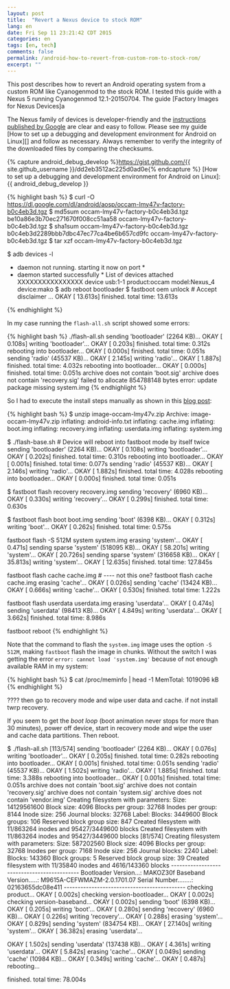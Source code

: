 ```yaml
---
layout: post
title:  "Revert a Nexus device to stock ROM"
lang: en
date: Fri Sep 11 23:21:42 CDT 2015
categories: en
tags: [en, tech]
comments: false
permalink: /android-how-to-revert-from-custom-rom-to-stock-rom/
excerpt: ""
---
```


This post describes how to revert an Android operating system from a custom ROM
like Cyanogenmod to the stock ROM. I tested this guide with a Nexus 5 running
Cyanogenmod 12.1-20150704. The guide [Factory Images for Nexus Devices]a

The Nexus family of devices is developer-friendly and the [instructions
published by Google](https://developers.google.com/android/nexus/images) are
clear and easy to follow. Please see my guide [How to set up a debugging and
development environment for Android on Linux][] and follow as necessary.
Always remember to verify the integrity of the downloaded files by comparing
the checksums.

{% capture android_debug_develop %}https://gist.github.com/{{ site.github_username }}/dd2eb3512ac225d0ad0e{% endcapture %}
[How to set up a debugging and development environment for Android on Linux]: {{ android_debug_develop }}

{% highlight bash %}
$ curl -O https://dl.google.com/dl/android/aosp/occam-lmy47v-factory-b0c4eb3d.tgz
$ md5sum occam-lmy47v-factory-b0c4eb3d.tgz
be10a86e3b70ec271670f008cc51aa58  occam-lmy47v-factory-b0c4eb3d.tgz
$ sha1sum occam-lmy47v-factory-b0c4eb3d.tgz
b0c4eb3d2289bbb7dbc47ec77ca4be6b657cd9fc  occam-lmy47v-factory-b0c4eb3d.tgz
$ tar xzf occam-lmy47v-factory-b0c4eb3d.tgz

$ adb devices -l
* daemon not running. starting it now on port <portnumber> *
* daemon started successfully *
List of devices attached
XXXXXXXXXXXXXXXX       device usb:1-1 product:occam model:Nexus_4 device:mako
$ adb reboot bootloader
$ fastboot oem unlock # Accept disclaimer
...
OKAY [ 13.613s]
finished. total time: 13.613s

{% endhighlight %}

In my case running the `flash-all.sh` script showed some errors:

{% highlight bash %}
./flash-all.sh
sending 'bootloader' (2264 KB)...
OKAY [  0.108s]
writing 'bootloader'...
OKAY [  0.203s]
finished. total time: 0.312s
rebooting into bootloader...
OKAY [  0.000s]
finished. total time: 0.051s
sending 'radio' (45537 KB)...
OKAY [  2.145s]
writing 'radio'...
OKAY [  1.887s]
finished. total time: 4.032s
rebooting into bootloader...
OKAY [  0.000s]
finished. total time: 0.051s
archive does not contain 'boot.sig'
archive does not contain 'recovery.sig'
failed to allocate 854788148 bytes
error: update package missing system.img
{% endhighlight %}

So I had to execute the install steps manually as shown in this [blog
post](https://wolfpaulus.com/jounal/android-journal/android-5-1-nexus-6/):


{% highlight bash %}
$ unzip image-occam-lmy47v.zip
Archive:  image-occam-lmy47v.zip
inflating: android-info.txt
inflating: cache.img
inflating: boot.img
inflating: recovery.img
inflating: userdata.img
inflating: system.img

$ ./flash-base.sh # Device will reboot into fastboot mode by itself twice
sending 'bootloader' (2264 KB)...
OKAY [  0.108s]
writing 'bootloader'...
OKAY [  0.202s]
finished. total time: 0.310s
rebooting into bootloader...
OKAY [  0.001s]
finished. total time: 0.077s
sending 'radio' (45537 KB)...
OKAY [  2.146s]
writing 'radio'...
OKAY [  1.882s]
finished. total time: 4.028s
rebooting into bootloader...
OKAY [  0.000s]
finished. total time: 0.051s

$ fastboot flash recovery recovery.img
sending 'recovery' (6960 KB)...
OKAY [  0.330s]
writing 'recovery'...
OKAY [  0.299s]
finished. total time: 0.630s

$ fastboot flash boot boot.img
sending 'boot' (6398 KB)...
OKAY [  0.312s]
writing 'boot'...
OKAY [  0.262s]
finished. total time: 0.575s

fastboot flash -S 512M system system.img
erasing 'system'...
OKAY [  0.471s]
sending sparse 'system' (518095 KB)...
OKAY [ 58.201s]
writing 'system'...
OKAY [ 20.726s]
sending sparse 'system' (316658 KB)...
OKAY [ 35.813s]
writing 'system'...
OKAY [ 12.635s]
finished. total time: 127.845s

fastboot flash cache cache.img # ---- not this one?
fastboot flash cache cache.img
erasing 'cache'...
OKAY [  0.026s]
sending 'cache' (13424 KB)...
OKAY [  0.666s]
writing 'cache'...
OKAY [  0.530s]
finished. total time: 1.222s

fastboot flash userdata userdata.img
erasing 'userdata'...
OKAY [  0.474s]
sending 'userdata' (98413 KB)...
OKAY [  4.849s]
writing 'userdata'...
OKAY [  3.662s]
finished. total time: 8.986s


fastboot reboot
{% endhighlight %}

Note that the command to flash the `system.img` image uses the option `-S
512M`, making `fastboot` flash the image in chunks. Without the switch I was
getting the error `error: cannot load 'system.img'` because of not enough
available RAM in my system:

{% highlight bash %}
$ cat /proc/meminfo | head -1
MemTotal:        1019096 kB
{% endhighlight %}

????  then go to recovery mode and wipe user data and cache.  if not install
twrp recovery.

If you seem to get the *boot loop* (boot animation never stops for more than 30
minutes), power off device, start in recovery mode and wipe the user and cache
data partitions. Then reboot.

$ ./flash-all.sh
[113/574]
sending 'bootloader' (2264 KB)...
OKAY [  0.076s]
writing 'bootloader'...
OKAY [  0.205s]
finished. total time: 0.282s
rebooting into bootloader...
OKAY [  0.001s]
finished. total time: 0.051s
sending 'radio' (45537 KB)...
OKAY [  1.502s]
writing 'radio'...
OKAY [  1.885s]
finished. total time: 3.388s
rebooting into bootloader...
OKAY [  0.001s]
finished. total time: 0.051s
archive does not contain 'boot.sig'
archive does not contain 'recovery.sig'
archive does not contain 'system.sig'
archive does not contain 'vendor.img'
Creating filesystem with parameters:
    Size: 14129561600
        Block size: 4096
            Blocks per group: 32768
                Inodes per group: 8144
                    Inode size: 256
                        Journal blocks: 32768
                            Label:
                                Blocks: 3449600
                                    Block groups: 106
                                        Reserved block group size: 847
                                        Created filesystem with 11/863264
                                        inodes and 95427/3449600 blocks
Created filesystem with 11/863264 inodes and 95427/3449600 blocks
[81/574]
Creating filesystem with parameters:
    Size: 587202560
        Block size: 4096
            Blocks per group: 32768
                Inodes per group: 7168
                    Inode size: 256
                        Journal blocks: 2240
                            Label:
                                Blocks: 143360
                                    Block groups: 5
                                        Reserved block group size: 39
                                        Created filesystem with 11/35840 inodes
                                        and 4616/143360 blocks
                                        --------------------------------------------
                                        Bootloader Version...: MAKOZ30f
                                        Baseband Version.....:
                                        M9615A-CEFWMAZM-2.0.1701.07
                                        Serial Number........: 02163655dc08e411
                                        --------------------------------------------
                                        checking product...
                                        OKAY [  0.002s]
                                        checking version-bootloader...
                                        OKAY [  0.002s]
                                        checking version-baseband...
                                        OKAY [  0.002s]
                                        sending 'boot' (6398 KB)...
                                        OKAY [  0.205s]
                                        writing 'boot'...
                                        OKAY [  0.280s]
                                        sending 'recovery' (6960 KB)...
                                        OKAY [  0.226s]
                                        writing 'recovery'...
                                        OKAY [  0.288s]
                                        erasing 'system'...
                                        OKAY [  0.829s]
                                        sending 'system' (834754 KB)...
                                        OKAY [ 27.140s]
                                        writing 'system'...
                                        OKAY [ 36.382s]
                                        erasing 'userdata'...

OKAY [  1.502s]
sending 'userdata' (137438 KB)...
OKAY [  4.361s]
writing 'userdata'...
OKAY [  5.842s]
erasing 'cache'...
OKAY [  0.049s]
sending 'cache' (10984 KB)...
OKAY [  0.349s]
writing 'cache'...
OKAY [  0.487s]
rebooting...

finished. total time: 78.004s

<!-- TODO
https://developers.google.com/android/nexus/images#occam
-->
